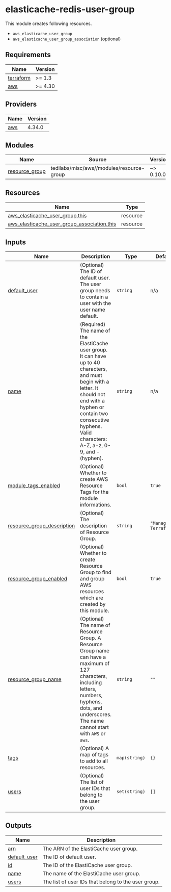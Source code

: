# elasticache-redis-user-group

This module creates following resources.

- `aws_elasticache_user_group`
- `aws_elasticache_user_group_association` (optional)

<!-- BEGIN_TF_DOCS -->
## Requirements

| Name | Version |
|------|---------|
| <a name="requirement_terraform"></a> [terraform](#requirement\_terraform) | >= 1.3 |
| <a name="requirement_aws"></a> [aws](#requirement\_aws) | >= 4.30 |

## Providers

| Name | Version |
|------|---------|
| <a name="provider_aws"></a> [aws](#provider\_aws) | 4.34.0 |

## Modules

| Name | Source | Version |
|------|--------|---------|
| <a name="module_resource_group"></a> [resource\_group](#module\_resource\_group) | tedilabs/misc/aws//modules/resource-group | ~> 0.10.0 |

## Resources

| Name | Type |
|------|------|
| [aws_elasticache_user_group.this](https://registry.terraform.io/providers/hashicorp/aws/latest/docs/resources/elasticache_user_group) | resource |
| [aws_elasticache_user_group_association.this](https://registry.terraform.io/providers/hashicorp/aws/latest/docs/resources/elasticache_user_group_association) | resource |

## Inputs

| Name | Description | Type | Default | Required |
|------|-------------|------|---------|:--------:|
| <a name="input_default_user"></a> [default\_user](#input\_default\_user) | (Optional) The ID of default user. The user group needs to contain a user with the user name default. | `string` | n/a | yes |
| <a name="input_name"></a> [name](#input\_name) | (Required) The name of the ElastiCache user group. It can have up to 40 characters, and must begin with a letter. It should not end with a hyphen or contain two consecutive hyphens. Valid characters: A-Z, a-z, 0-9, and - (hyphen). | `string` | n/a | yes |
| <a name="input_module_tags_enabled"></a> [module\_tags\_enabled](#input\_module\_tags\_enabled) | (Optional) Whether to create AWS Resource Tags for the module informations. | `bool` | `true` | no |
| <a name="input_resource_group_description"></a> [resource\_group\_description](#input\_resource\_group\_description) | (Optional) The description of Resource Group. | `string` | `"Managed by Terraform."` | no |
| <a name="input_resource_group_enabled"></a> [resource\_group\_enabled](#input\_resource\_group\_enabled) | (Optional) Whether to create Resource Group to find and group AWS resources which are created by this module. | `bool` | `true` | no |
| <a name="input_resource_group_name"></a> [resource\_group\_name](#input\_resource\_group\_name) | (Optional) The name of Resource Group. A Resource Group name can have a maximum of 127 characters, including letters, numbers, hyphens, dots, and underscores. The name cannot start with `AWS` or `aws`. | `string` | `""` | no |
| <a name="input_tags"></a> [tags](#input\_tags) | (Optional) A map of tags to add to all resources. | `map(string)` | `{}` | no |
| <a name="input_users"></a> [users](#input\_users) | (Optional) The list of user IDs that belong to the user group. | `set(string)` | `[]` | no |

## Outputs

| Name | Description |
|------|-------------|
| <a name="output_arn"></a> [arn](#output\_arn) | The ARN of the ElastiCache user group. |
| <a name="output_default_user"></a> [default\_user](#output\_default\_user) | The ID of default user. |
| <a name="output_id"></a> [id](#output\_id) | The ID of the ElastiCache user group. |
| <a name="output_name"></a> [name](#output\_name) | The name of the ElastiCache user group. |
| <a name="output_users"></a> [users](#output\_users) | The list of user IDs that belong to the user group. |
<!-- END_TF_DOCS -->

